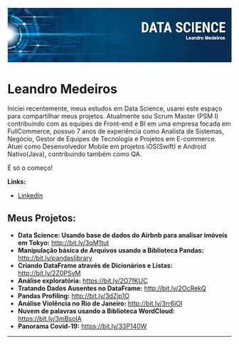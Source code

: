 <p align="center">
  <img src="leandro_banner.png" >
</p>

# Leandro Medeiros

Iniciei recentemente, meus estudos em Data Science, usarei este espaço para compartilhar meus projetos. 
Atualmente sou Scrum Master (PSM I) contribuindo com as equipes de Front-end e BI em uma empresa focada em FullCommerce, possuo 7 anos de experiência como Analista de Sistemas, Negócio, Gestor de Equipes de Tecnologia e Projetos em E-commerce.
Atuei como Desenvolvedor Mobile em projetos iOS(Swift) e Android Nativo(Java), contribuindo também como QA.


É só o começo!


**Links:**
* [LinkedIn](https://www.linkedin.com/in/medeiros-leandro-scrum/)


## Meus Projetos:

* **Data Science: Usando base de dados do Airbnb para analisar imóveis em Tokyo:** http://bit.ly/3qM1tut
* **Manipulação básica de Arquivos usando a Biblioteca Pandas:** http://bit.ly/pandaslibrary
* **Criando DataFrame através de Dicionários e Listas:** http://bit.ly/2Z0PSvM
* **Análise exploratória:** https://bit.ly/2O7fKUC
* **Tratando Dados Ausentes no DataFrame:** http://bit.ly/2OcRekQ
* **Pandas Profiling:** http://bit.ly/3dZjp1O
* **Análise Violência no Rio de Janeiro:** http://bit.ly/3rr6jOI
* **Nuvem de palavras usando a Biblioteca WordCloud:** https://bit.ly/3mBsoIA
* **Panorama Covid-19:** https://bit.ly/33P140W


---

